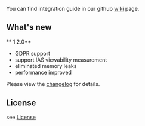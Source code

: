You can find integration guide in our github [wiki](https://github.com/loopme/ios-united-sdk/wiki) page.

## What's new ##
** 1.2.0**

- GDPR support
- support IAS viewability measurement
- eliminated memory leaks
- performance improved


Please view the [changelog](CHANGELOG.md) for details.

## License ##

see [License](LICENSE.md)
